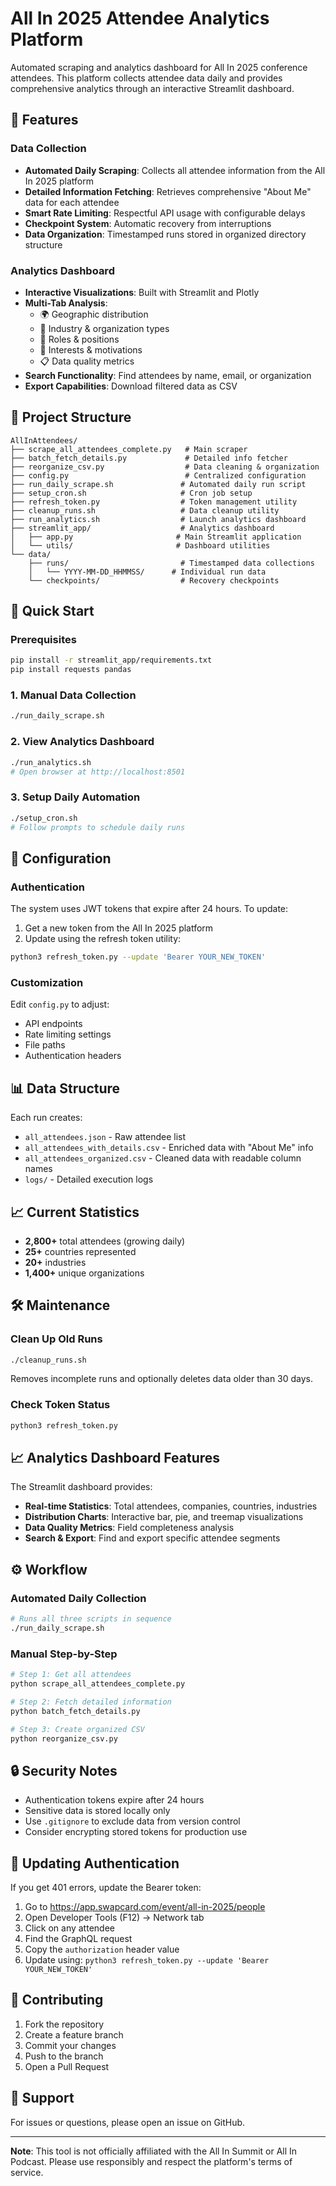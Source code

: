 # All In 2025 Attendee Analytics Platform

Automated scraping and analytics dashboard for All In 2025 conference attendees. This platform collects attendee data daily and provides comprehensive analytics through an interactive Streamlit dashboard.

## 🎯 Features

### Data Collection
- **Automated Daily Scraping**: Collects all attendee information from the All In 2025 platform
- **Detailed Information Fetching**: Retrieves comprehensive "About Me" data for each attendee
- **Smart Rate Limiting**: Respectful API usage with configurable delays
- **Checkpoint System**: Automatic recovery from interruptions
- **Data Organization**: Timestamped runs stored in organized directory structure

### Analytics Dashboard
- **Interactive Visualizations**: Built with Streamlit and Plotly
- **Multi-Tab Analysis**:
  - 🌍 Geographic distribution
  - 🏢 Industry & organization types
  - 👥 Roles & positions
  - 🎯 Interests & motivations
  - 📋 Data quality metrics
- **Search Functionality**: Find attendees by name, email, or organization
- **Export Capabilities**: Download filtered data as CSV

## 📁 Project Structure

```
AllInAttendees/
├── scrape_all_attendees_complete.py   # Main scraper
├── batch_fetch_details.py             # Detailed info fetcher
├── reorganize_csv.py                  # Data cleaning & organization
├── config.py                          # Centralized configuration
├── run_daily_scrape.sh               # Automated daily run script
├── setup_cron.sh                     # Cron job setup
├── refresh_token.py                  # Token management utility
├── cleanup_runs.sh                   # Data cleanup utility
├── run_analytics.sh                  # Launch analytics dashboard
├── streamlit_app/                    # Analytics dashboard
│   ├── app.py                       # Main Streamlit application
│   └── utils/                       # Dashboard utilities
└── data/
    ├── runs/                         # Timestamped data collections
    │   └── YYYY-MM-DD_HHMMSS/      # Individual run data
    └── checkpoints/                  # Recovery checkpoints
```

## 🚀 Quick Start

### Prerequisites
```bash
pip install -r streamlit_app/requirements.txt
pip install requests pandas
```

### 1. Manual Data Collection
```bash
./run_daily_scrape.sh
```

### 2. View Analytics Dashboard
```bash
./run_analytics.sh
# Open browser at http://localhost:8501
```

### 3. Setup Daily Automation
```bash
./setup_cron.sh
# Follow prompts to schedule daily runs
```

## 🔧 Configuration

### Authentication
The system uses JWT tokens that expire after 24 hours. To update:

1. Get a new token from the All In 2025 platform
2. Update using the refresh token utility:
```bash
python3 refresh_token.py --update 'Bearer YOUR_NEW_TOKEN'
```

### Customization
Edit `config.py` to adjust:
- API endpoints
- Rate limiting settings
- File paths
- Authentication headers

## 📊 Data Structure

Each run creates:
- `all_attendees.json` - Raw attendee list
- `all_attendees_with_details.csv` - Enriched data with "About Me" info
- `all_attendees_organized.csv` - Cleaned data with readable column names
- `logs/` - Detailed execution logs

## 📈 Current Statistics

- **2,800+** total attendees (growing daily)
- **25+** countries represented
- **20+** industries
- **1,400+** unique organizations

## 🛠️ Maintenance

### Clean Up Old Runs
```bash
./cleanup_runs.sh
```
Removes incomplete runs and optionally deletes data older than 30 days.

### Check Token Status
```bash
python3 refresh_token.py
```

## 📈 Analytics Dashboard Features

The Streamlit dashboard provides:
- **Real-time Statistics**: Total attendees, companies, countries, industries
- **Distribution Charts**: Interactive bar, pie, and treemap visualizations
- **Data Quality Metrics**: Field completeness analysis
- **Search & Export**: Find and export specific attendee segments

## ⚙️ Workflow

### Automated Daily Collection
```bash
# Runs all three scripts in sequence
./run_daily_scrape.sh
```

### Manual Step-by-Step
```bash
# Step 1: Get all attendees
python scrape_all_attendees_complete.py

# Step 2: Fetch detailed information
python batch_fetch_details.py

# Step 3: Create organized CSV
python reorganize_csv.py
```

## 🔒 Security Notes

- Authentication tokens expire after 24 hours
- Sensitive data is stored locally only
- Use `.gitignore` to exclude data from version control
- Consider encrypting stored tokens for production use

## 📝 Updating Authentication

If you get 401 errors, update the Bearer token:

1. Go to https://app.swapcard.com/event/all-in-2025/people
2. Open Developer Tools (F12) → Network tab
3. Click on any attendee
4. Find the GraphQL request
5. Copy the `authorization` header value
6. Update using: `python3 refresh_token.py --update 'Bearer YOUR_NEW_TOKEN'`

## 🤝 Contributing

1. Fork the repository
2. Create a feature branch
3. Commit your changes
4. Push to the branch
5. Open a Pull Request

## 📧 Support

For issues or questions, please open an issue on GitHub.

---

**Note**: This tool is not officially affiliated with the All In Summit or All In Podcast. Please use responsibly and respect the platform's terms of service.